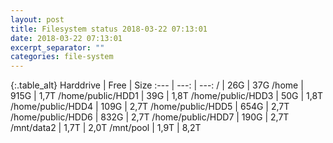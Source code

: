 ```yaml
---
layout: post
title: Filesystem status 2018-03-22 07:13:01
date: 2018-03-22 07:13:01
excerpt_separator: ""
categories: file-system
---
```

{:.table_alt}
Harddrive | Free | Size
:--- | ---: | ---:
/ | 26G | 37G
/home | 915G | 1,7T
/home/public/HDD1 | 39G | 1,8T
/home/public/HDD3 | 50G | 1,8T
/home/public/HDD4 | 109G | 2,7T
/home/public/HDD5 | 654G | 2,7T
/home/public/HDD6 | 832G | 2,7T
/home/public/HDD7 | 190G | 2,7T
/mnt/data2 | 1,7T | 2,0T
/mnt/pool | 1,9T | 8,2T
